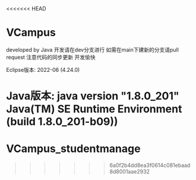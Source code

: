 <<<<<<< HEAD
# VCampus
developed by Java
开发请在dev分支进行
如需在main下建新的分支请pull request
注意代码的同步更新
开发愉快

Eclipse版本: 2022-06 (4.24.0)

Java版本:
    java version "1.8.0_201"
    Java(TM) SE Runtime Environment (build 1.8.0_201-b09))
=======
# VCampus_studentmanage
>>>>>>> 6a0f2b4dd8ea3f0614c081ebaad8d8001aae2932
